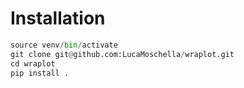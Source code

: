 # Installation

```python
source venv/bin/activate
git clone git@github.com:LucaMoschella/wraplot.git
cd wraplot
pip install .
```
